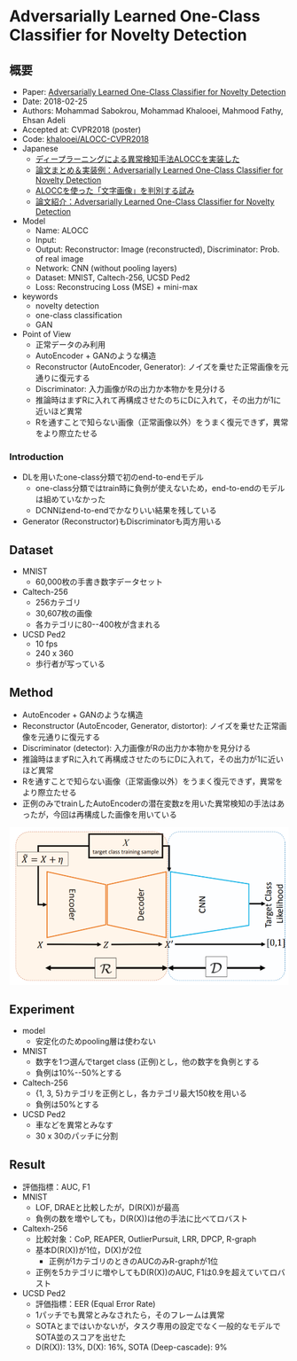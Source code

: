# Adversarially Learned One-Class Classifier for Novelty Detection


## 概要

* Paper: [Adversarially Learned One-Class Classifier for Novelty Detection](https://arxiv.org/abs/1802.09088)
* Date: 2018-02-25
* Authors: Mohammad Sabokrou, Mohammad Khalooei, Mahmood Fathy, Ehsan Adeli
* Accepted at: CVPR2018 (poster)
* Code: [khalooei/ALOCC-CVPR2018](https://github.com/khalooei/ALOCC-CVPR2018)
* Japanese
    * [ディープラーニングによる異常検知手法ALOCCを実装した](https://qiita.com/kzkadc/items/334c3d85c2acab38f105)
    * [論文まとめ＆実装例：Adversarially Learned One-Class Classifier for Novelty Detection](https://qiita.com/masataka46/items/b167a89c11061eee607d)
    * [ALOCCを使った「文字画像」を判別する試み](https://devblog.thebase.in/entry/2018/11/07/111126)
    * [論文紹介：Adversarially Learned One-Class Classifier for Novelty Detection](https://www.slideshare.net/KazukiAdachi/adversarially-learned-oneclass-classifier-for-novelty-detection)
* Model
    * Name: ALOCC
    * Input:
    * Output: Reconstructor: Image (reconstructed), Discriminator: Prob. of real image
    * Network: CNN (without pooling layers)
    * Dataset: MNIST, Caltech-256, UCSD Ped2
    * Loss: Reconstrucing Loss (MSE) + mini-max
* keywords
    * novelty detection
    * one-class classification
    * GAN
* Point of View
    * 正常データのみ利用
    * AutoEncoder + GANのような構造
    * Reconstructor (AutoEncoder, Generator): ノイズを乗せた正常画像を元通りに復元する
    * Discriminator: 入力画像がRの出力か本物かを見分ける
    * 推論時はまずRに入れて再構成させたのちにDに入れて，その出力が1に近いほど異常
    * Rを通すことで知らない画像（正常画像以外）をうまく復元できず，異常をより際立たせる



### Introduction

* DLを用いたone-class分類で初のend-to-endモデル
    * one-class分類ではtrain時に負例が使えないため，end-to-endのモデルは組めていなかった
    * DCNNはend-to-endでかなりいい結果を残している
* Generator (Reconstructor)もDiscriminatorも両方用いる



## Dataset

* MNIST
    * 60,000枚の手書き数字データセット
* Caltech-256
    * 256カテゴリ
    * 30,607枚の画像
    * 各カテゴリに80--400枚が含まれる
* UCSD Ped2
    * 10 fps
    * 240 x 360
    * 歩行者が写っている



## Method

* AutoEncoder + GANのような構造
* Reconstructor (AutoEncoder, Generator, distortor): ノイズを乗せた正常画像を元通りに復元する
* Discriminator (detector): 入力画像がRの出力か本物かを見分ける
* 推論時はまずRに入れて再構成させたのちにDに入れて，その出力が1に近いほど異常
* Rを通すことで知らない画像（正常画像以外）をうまく復元できず，異常をより際立たせる
* 正例のみでtrainしたAutoEncoderの潜在変数zを用いた異常検知の手法はあったが，今回は再構成した画像を用いている

![model architecture](https://github.com/moritagit/Papers/blob/master/AnomalyDetection/result/figures/alloc_model.PNG "model")



## Experiment

* model
    * 安定化のためpooling層は使わない
* MNIST
    * 数字を1つ選んでtarget class (正例)とし，他の数字を負例とする
    * 負例は10%--50%とする
* Caltech-256
    * {1, 3, 5}カテゴリを正例とし，各カテゴリ最大150枚を用いる
    * 負例は50%とする
* UCSD Ped2
    * 車などを異常とみなす
    * 30 x 30のパッチに分割



## Result

* 評価指標：AUC, F1
* MNIST
    * LOF, DRAEと比較したが，D(R(X))が最高
    * 負例の数を増やしても，D(R(X))は他の手法に比べてロバスト
* Caltexh-256
    * 比較対象：CoP, REAPER, OutlierPursuit, LRR, DPCP, R-graph
    * 基本D(R(X))が1位，D(X)が2位
        * 正例が1カテゴリのときのAUCのみR-graphが1位
    * 正例を5カテゴリに増やしてもD(R(X))のAUC, F1は0.9を超えていてロバスト
* UCSD Ped2
    * 評価指標：EER (Equal Error Rate)
    * 1パッチでも異常とみなされたら，そのフレームは異常
    * SOTAとまではいかないが，タスク専用の設定でなく一般的なモデルでSOTA並のスコアを出せた
    * D(R(X)): 13%, D(X): 16%, SOTA (Deep-cascade): 9%

